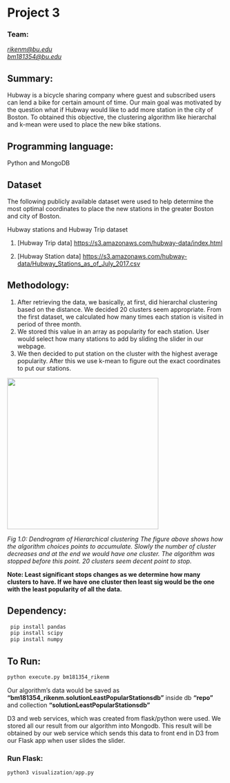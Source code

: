 # Project 3

### Team:

*rikenm@bu.edu* <br />
*bm181354@bu.edu*



## Summary:

Hubway is a bicycle sharing company where guest and subscribed users can lend a bike for certain amount of time. Our main goal was motivated by the question what if Hubway would like to add more station in the city of Boston. To obtained this objective, the clustering algorithm like hierarchal and k-mean were used to place the new bike stations.


## Programming language:
Python and MongoDB

## Dataset

The following publicly available dataset  were used to help determine the most optimal coordinates to place the new stations in the greater Boston and city of Boston.

Hubway stations and Hubway Trip dataset

1. [Hubway Trip data] https://s3.amazonaws.com/hubway-data/index.html

2. [Hubway Station data]  https://s3.amazonaws.com/hubway-data/Hubway_Stations_as_of_July_2017.csv




## Methodology:
1. After retrieving the data, we basically, at first, did hierarchal clustering based on the distance. We decided 20 clusters seem appropriate. From the first dataset, we calculated how many times each station is visited in period of three month.
2. We stored this value in an array as popularity for each station. User would select how many stations to add by sliding the slider in our webpage.
3. We  then decided to put station on the cluster with the highest average popularity. After this we use k-mean to figure out the exact coordinates to put our stations.

<img src="https://github.com/bm181354/course-2018-spr-proj/bm181354_rikenm/img/dendogram.png" width="350"/>

*Fig 1.0: Dendrogram of Hierarchical clustering
The figure above shows how the algorithm choices points to accumulate.  Slowly the number of cluster decreases and at the end we would have one cluster. The algorithm was stopped before this point. 20 clusters seem decent point to stop.*


**Note: Least significant stops changes as we determine how many clusters to have. If we have one cluster then least sig would be the one with the least popularity of all the data.**




## Dependency:

```python
 pip install pandas
 pip install scipy
 pip install numpy
```

## To Run:

```python
python execute.py bm181354_rikenm
```
Our algorithm’s data would be saved as **“bm181354_rikenm.solutionLeastPopularStationsdb”** inside db **“repo”** and collection **“solutionLeastPopularStationsdb”**


D3 and web services, which was created from flask/python were used. We stored all our result from our algorithm into Mongodb. This result will be obtained by our web service which sends this data to front end in D3 from our Flask app when user slides the slider.

### Run Flask:
```python
python3 visualization/app.py
```

